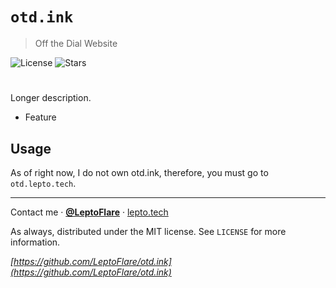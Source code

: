 # `otd.ink`
> Off the Dial Website

![License][license-shield]
![Stars][stars-shield]
# <!-- ![Banner](banner.png) -->

Longer description.
- Feature

## Usage
As of right now, I do not own otd.ink, therefore, you must go to `otd.lepto.tech`.

---

Contact me · [**@LeptoFlare**](https://github.com/LeptoFlare) · [lepto.tech](https://lepto.tech)

As always, distributed under the MIT license. See `LICENSE` for more information.

_[https://github.com/LeptoFlare/otd.ink](https://github.com/LeptoFlare/otd.ink)_

<!-- markdown links & imgs -->
[stars-shield]: https://img.shields.io/github/stars/LeptoFlare/otd.ink.svg?style=social
[license-shield]: https://img.shields.io/github/license/LeptoFlare/otd.ink.svg?style=flat
